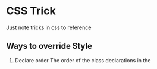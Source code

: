 # CSS Trick 
Just note tricks in css to reference

## Ways to override Style
  1. Declare order
  The order of the class declarations in the <style> section are what is important. The second declaration will always take precedence over the first. 
  
    *Note: It doesn't matter which order the classes are listed in the HTML element.*
```
    <style>
      .pink-text {
        color: pink;
      }
      .blue-text {
        color: blue;      // this style take precedence
      }
    </style>
  <h3 class="pink-text blue-text">Hello World!</h3>
```
            ↓↓
    <h3 style="color: bule; font-size">Hello World!</h3> (Color is blue, Markdown can't change text color, man)
  
  
  2. Id selector
    Id declarations override class declarations, regardless of where they are declared in your style element CSS.
   
   ````
    <style>
      .pink-text {
        color: pink;
      }
      .blue-text {
        color: blue;
      }
      #orange-text {
        color: orange;      // this style take precedence
      }
    </style>
    <h3 id="orange-text" class="pink-text blue-text">Hello World!</h3>
   ````
   ↓↓
   <h3 style="color: orange">Hello World!</h3>  (Color is orange)
   
   
   3. Inline style
   In-line styles will override all the CSS declarations in your style element.
   
   ```
   <style>
      .pink-text {
        color: pink;
      }
      .blue-text {
        color: blue;
      }
      #orange-text {
        color: orange;
      }
  </style>
  <h3 id="orange-text" class="pink-text blue-text" style="color: white">Hello World!</h3>
   ```
            ↓↓
    <h3 style="color: white">Hello World!</h3> (White color)
   
   
   4. Using Important
    When you absolutely need to be sure that an element has specific CSS, you can use !important
    
    ```
    <style>
      .pink-text {
        color: pink !important;
      }
      .blue-text {
        color: blue;
      }
      #orange-text {
        color: orange;
      }
    </style>
    <h3 id="orange-text" class="pink-text blue-text" style="color: white">Hello World!</h3>
    ```
              ↓↓
    <h3 style="color: pink">Hello World!</h3> (Pink color)
